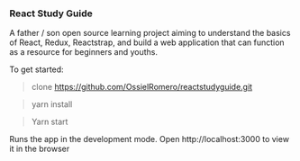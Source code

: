 ### React Study Guide

A father / son open source learning project aiming to understand the basics of React, Redux, Reactstrap, and build a web application that can function as a resource for beginners and youths. 


To get started: 
>clone https://github.com/OssielRomero/reactstudyguide.git

>yarn install

>Yarn start

Runs the app in the development mode.
Open http://localhost:3000 to view it in the browser
